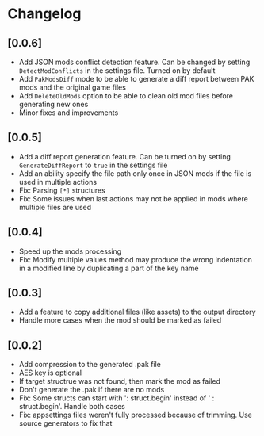 # Changelog 

## [0.0.6]
- Add JSON mods conflict detection feature. Can be changed by setting `DetectModConflicts` in the settings file. Turned on by default
- Add `PakModsDiff` mode to be able to generate a diff report between PAK mods and the original game files
- Add `DeleteOldMods` option to be able to clean old mod files before generating new ones
- Minor fixes and improvements

## [0.0.5]
- Add a diff report generation feature. Can be turned on by setting `GenerateDiffReport` to `true` in the settings file
- Add an ability specify the file path only once in JSON mods if the file is used in multiple actions
- Fix: Parsing `[*]` structures
- Fix: Some issues when last actions may not be applied in mods where multiple files are used

## [0.0.4]
- Speed up the mods processing
- Fix: Modify multiple values method may produce the wrong indentation in a modified line by duplicating a part of the key name

## [0.0.3]
- Add a feature to copy additional files (like assets) to the output directory
- Handle more cases when the mod should be marked as failed

## [0.0.2]
- Add compression to the generated .pak file
- AES key is optional
- If target structrue was not found, then mark the mod as failed
- Don't generate the .pak if there are no mods
- Fix: Some structs can start with ': struct.begin' instead of ' : struct.begin'. Handle both cases
- Fix: appsettings files weren't fully processed because of trimming. Use source generators to fix that